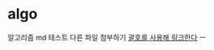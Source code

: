 # algo
알고리즘
md 테스트
다른 파일 첨부하기
[괄호를 사용해 링크한다](https://github.com/jiminlim/algo/blob/master/%EB%A7%81%ED%81%AC%ED%85%8C%EC%8A%A4%ED%8A%B8)
ㅡ
